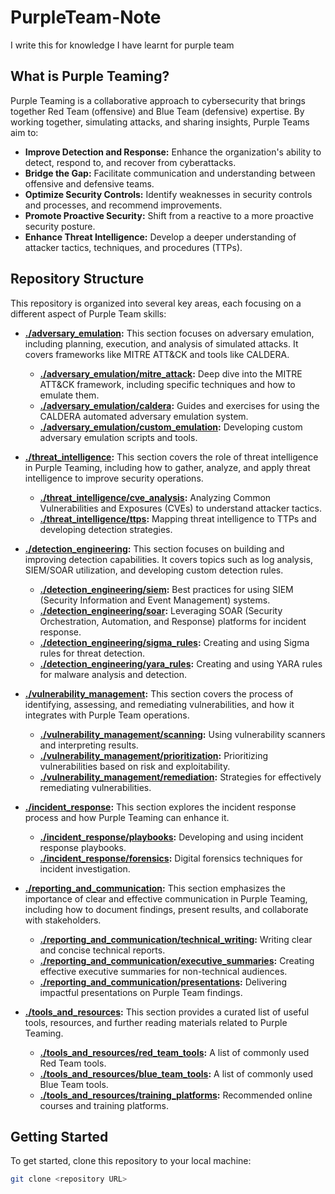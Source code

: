 # PurpleTeam-Note

I write this for knowledge I have learnt for purple team

## What is Purple Teaming?

Purple Teaming is a collaborative approach to cybersecurity that brings together Red Team (offensive) and Blue Team (defensive) expertise. By working together, simulating attacks, and sharing insights, Purple Teams aim to:

*   **Improve Detection and Response:** Enhance the organization's ability to detect, respond to, and recover from cyberattacks.
*   **Bridge the Gap:** Facilitate communication and understanding between offensive and defensive teams.
*   **Optimize Security Controls:** Identify weaknesses in security controls and processes, and recommend improvements.
*   **Promote Proactive Security:** Shift from a reactive to a more proactive security posture.
*   **Enhance Threat Intelligence:** Develop a deeper understanding of attacker tactics, techniques, and procedures (TTPs).

## Repository Structure

This repository is organized into several key areas, each focusing on a different aspect of Purple Team skills:

*   **[./adversary_emulation](./adversary_emulation):**  This section focuses on adversary emulation, including planning, execution, and analysis of simulated attacks. It covers frameworks like MITRE ATT&CK and tools like CALDERA.
    *   **[./adversary_emulation/mitre_attack](./adversary_emulation/mitre_attack):** Deep dive into the MITRE ATT&CK framework, including specific techniques and how to emulate them.
    *   **[./adversary_emulation/caldera](./adversary_emulation/caldera):** Guides and exercises for using the CALDERA automated adversary emulation system.
    *   **[./adversary_emulation/custom_emulation](./adversary_emulation/custom_emulation):**  Developing custom adversary emulation scripts and tools.

*   **[./threat_intelligence](./threat_intelligence):** This section covers the role of threat intelligence in Purple Teaming, including how to gather, analyze, and apply threat intelligence to improve security operations.
    *   **[./threat_intelligence/cve_analysis](./threat_intelligence/cve_analysis):**  Analyzing Common Vulnerabilities and Exposures (CVEs) to understand attacker tactics.
    *   **[./threat_intelligence/ttps](./threat_intelligence/ttps):**  Mapping threat intelligence to TTPs and developing detection strategies.

*   **[./detection_engineering](./detection_engineering):** This section focuses on building and improving detection capabilities. It covers topics such as log analysis, SIEM/SOAR utilization, and developing custom detection rules.
    *   **[./detection_engineering/siem](./detection_engineering/siem):** Best practices for using SIEM (Security Information and Event Management) systems.
    *   **[./detection_engineering/soar](./detection_engineering/soar):** Leveraging SOAR (Security Orchestration, Automation, and Response) platforms for incident response.
    *   **[./detection_engineering/sigma_rules](./detection_engineering/sigma_rules):** Creating and using Sigma rules for threat detection.
    *   **[./detection_engineering/yara_rules](./detection_engineering/yara_rules):** Creating and using YARA rules for malware analysis and detection.

*   **[./vulnerability_management](./vulnerability_management):** This section covers the process of identifying, assessing, and remediating vulnerabilities, and how it integrates with Purple Team operations.
    *   **[./vulnerability_management/scanning](./vulnerability_management/scanning):** Using vulnerability scanners and interpreting results.
    *   **[./vulnerability_management/prioritization](./vulnerability_management/prioritization):**  Prioritizing vulnerabilities based on risk and exploitability.
    *   **[./vulnerability_management/remediation](./vulnerability_management/remediation):**  Strategies for effectively remediating vulnerabilities.

*   **[./incident_response](./incident_response):** This section explores the incident response process and how Purple Teaming can enhance it.
    *   **[./incident_response/playbooks](./incident_response/playbooks):** Developing and using incident response playbooks.
    *   **[./incident_response/forensics](./incident_response/forensics):**  Digital forensics techniques for incident investigation.

*   **[./reporting_and_communication](./reporting_and_communication):** This section emphasizes the importance of clear and effective communication in Purple Teaming, including how to document findings, present results, and collaborate with stakeholders.
    *   **[./reporting_and_communication/technical_writing](./reporting_and_communication/technical_writing):**  Writing clear and concise technical reports.
    *   **[./reporting_and_communication/executive_summaries](./reporting_and_communication/executive_summaries):**  Creating effective executive summaries for non-technical audiences.
    *   **[./reporting_and_communication/presentations](./reporting_and_communication/presentations):** Delivering impactful presentations on Purple Team findings.

*   **[./tools_and_resources](./tools_and_resources):** This section provides a curated list of useful tools, resources, and further reading materials related to Purple Teaming.
    *   **[./tools_and_resources/red_team_tools](./tools_and_resources/red_team_tools):**  A list of commonly used Red Team tools.
    *   **[./tools_and_resources/blue_team_tools](./tools_and_resources/blue_team_tools):** A list of commonly used Blue Team tools.
    *   **[./tools_and_resources/training_platforms](./tools_and_resources/training_platforms):**  Recommended online courses and training platforms.

## Getting Started

To get started, clone this repository to your local machine:

```bash
git clone <repository URL>
